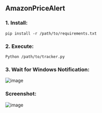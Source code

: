 ## AmazonPriceAlert

### 1. Install:
```
pip install -r /path/to/requirements.txt
```

### 2. Execute:
```
Python /path/to/tracker.py
```

### 3. Wait for Windows Notification:
![image](https://user-images.githubusercontent.com/47039993/217587276-0f36c48f-eaab-4844-b321-7bc0213e270b.png)


### Screenshot:
![image](https://user-images.githubusercontent.com/47039993/217586783-90a3f852-a9bd-420f-b66c-8eafb8521bc6.png)
